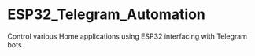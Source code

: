 # ESP32_Telegram_Automation
Control various Home applications using ESP32 interfacing with Telegram bots
